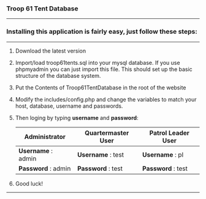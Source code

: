 ### Troop 61 Tent Database
- - - -

### Installing this application is fairly easy, just follow these steps:
****


1. Download the latest version

2. Import/load troop61tents.sql into your mysql database. If you use phpmyadmin you can just import this file. This should set up the basic structure of the database system.

3. Put the Contents of Troop61TentDatabase in the root of the website

4. Modify the includes/config.php and change the variables to match your host, database, username and passwords.

5. Then loging by typing **username** and **password**:


   Administrator        | Quartermaster User  | Patrol Leader User
   ---------------------| --------------------| ---------------------
   **Username** : admin | **Username** : test | **Username** : pl
   **Password** : admin | **Password** : test | **Password** : test

6. Good luck!  

- - - -
